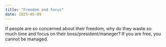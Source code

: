 ```yaml
---
title: "Freedom and focus"
date: 2025-05-09
---
```


If people are so concerned about their freedom, why do they waste so much time and focus on their boss/president/maneger? If you are free, you cannot be managed.